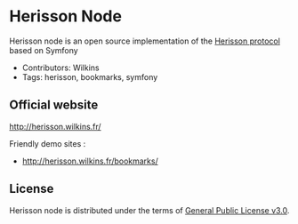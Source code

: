 Herisson Node
=============

Herisson node is an open source implementation of the [Herisson protocol](http://herisson.wilkins.fr/) based on Symfony

* Contributors: Wilkins
* Tags: herisson, bookmarks, symfony



Official website
---------
http://herisson.wilkins.fr/

Friendly demo sites :
* http://herisson.wilkins.fr/bookmarks/


License
-------
Herisson node is distributed under the terms of [General Public License v3.0](http://www.gnu.org/licenses/quick-guide-gplv3.en.html).


